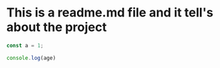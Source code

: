 # This is a readme.md file and it tell's about the project

``` js
const a = 1;

console.log(age)
```
